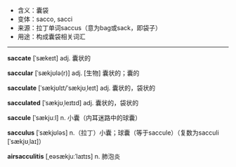 - <span class="definition">含义：囊袋</span>
- <span class="definition">变体：sacco, sacci</span>
- <span class="definition">来源：拉丁单词saccus（意为bag或sack，即袋子）</span>
- <span class="definition">用途：构成囊袋相关词汇</span>

---

<span class="vocabulary">**saccate**</span> [ˈsækeɪt] adj. 囊状的

<span class="vocabulary">**saccular**</span> [ˈsækjʊlə(r)] adj. [生物] 囊状的；囊的

<span class="vocabulary">**sacculate**</span> [ˈsækjʊlɪt/ˈsækjʊˌleɪt] adj. 囊状的，袋状的

<span class="vocabulary">**sacculated**</span> [ˈsækjʊˌleɪtɪd] adj. 囊状的，袋状的

<span class="vocabulary">**saccule**</span> [ˈsækjuːl] n. 小囊（内耳迷路中的球囊）

<span class="vocabulary">**sacculus**</span> [ˈsækjʊləs] n.（拉丁）小囊；球囊（等于saccule）（复数为sacculi [ˈsækjʊˌlaɪ]）

<span class="vocabulary">**airsacculitis**</span> [ˌeəsækjuːˈlaɪtɪs] n. 肺泡炎  

